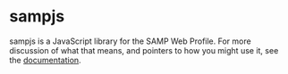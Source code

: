 sampjs
======

sampjs is a JavaScript library for the SAMP Web Profile.
For more discussion of what that means, and pointers to how you might
use it, see the [documentation](http://astrojs.github.com/sampjs/).

